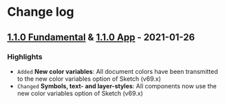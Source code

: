 # Change log

## [1.1.0 Fundamental](https://github.com/cake-hub/lidl-sketch/tree/v1.1.0) & [1.1.0 App](https://github.com/cake-hub/lidl-app-sketch/tree/v1.1.0) - 2021-01-26

### Highlights

* `Added` **New color variables**: All document colors have been transmitted to the new color variables option of Sketch (v69.x)
* `Changed` **Symbols, text- and layer-styles**: All components now use the new color variables option of Sketch (v69.x)
